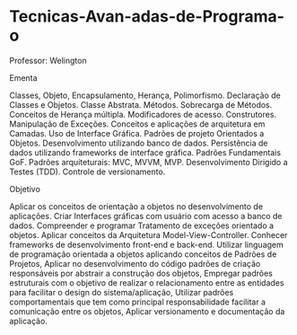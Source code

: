 # Tecnicas-Avan-adas-de-Programa-o
Professor: Welington

Ementa

Classes, Objeto, Encapsulamento, Herança, Polimorfismo. Declaração de Classes e Objetos. Classe Abstrata. Métodos. Sobrecarga de Métodos. Conceitos de Herança múltipla. Modificadores de acesso. Cons­trutores. Manipulação de Exceções. Conceitos e aplicações de arquitetura em Camadas. Uso de Interface Gráfica. Padrões de projeto Orientados a Objetos. Desenvolvimento utilizando banco de dados. Persistência de dados utilizando frameworks de interface gráfica. Padrões Fundamentais GoF. Padrões arquiteturais: MVC, MVVM, MVP.  Desenvolvimento Dirigido a Testes (TDD). Controle de versionamento.


Objetivo

Aplicar os conceitos de orientação a objetos no desenvolvimento de aplicações. Criar Interfaces gráficas com usuário com acesso a banco de dados. Compreender e programar Tratamento de exceções orientado a objetos. Aplicar conceitos da Arquitetura Model-View-Controller. Conhecer frameworks de desenvolvimento front-end e back-end. Utilizar linguagem de programação orientada a objetos aplicando conceitos de Padrões de Projetos, Aplicar no desenvolvimento do código padrões de criação responsáveis por abstrair a construção dos objetos, Empregar padrões estruturais com o objetivo de realizar o relacionamento entre as entidades para facilitar o design do sistema/aplicação, Utilizar padrões comportamentais que tem como principal responsabilidade facilitar a comunicação entre os objetos, Aplicar versionamento e documentação da aplicação.
